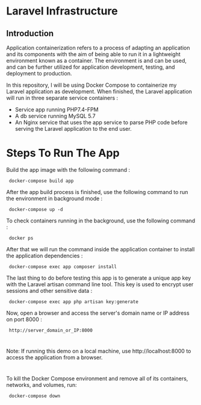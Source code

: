 # Laravel Infrastructure


## Introduction
Application containerization refers to a process of adapting an application and its components with the aim of being able to run it in a lightweight environment known as a container. The environment is and can be used, and can be further utilized for application development, testing, and deployment to production.


In this repository, I will be using Docker Compose to containerize my Laravel application as development. When finished, the Laravel application will run in three separate service containers :
    
- Service app running PHP7.4-FPM
- A db service running MySQL 5.7
- An Nginx service that uses the app service to parse PHP code before serving the Laravel application to the end user.

#
# Steps To Run The App

Build the app image with the following command :

     docker-compose build app

After the app build process is finished, use the following command to run the environment in background mode :

     docker-compose up -d

To check containers running in the background, use the following command :

     docker ps

After that we will run the command inside the application container to install the application dependencies :

     docker-compose exec app composer install

The last thing to do before testing this app is to generate a unique app key with the Laravel artisan command line tool. This key is used to encrypt user sessions and other sensitive data :

     docker-compose exec app php artisan key:generate

Now, open a browser and access the server's domain name or IP address on port 8000 :

     http://server_domain_or_IP:8000


# 
Note: If running this demo on a local machine, use http://localhost:8000 to access the application from a browser.
#

To kill the Docker Compose environment and remove all of its containers, networks, and volumes, run:

     docker-compose down